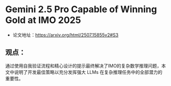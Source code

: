 # Gemini 2.5 Pro Capable of Winning Gold at IMO 2025

- 论文地址：https://arxiv.org/html/2507.15855v2#S3

## 观点：
通过使用自我验证流程和精心设计的提示最终解决了IMO的复杂数学推理问题，本文中说明了开发最佳策略以充分发挥强大 LLMs 在复杂推理任务中的全部潜力的重要性。
